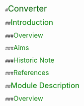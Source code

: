 #<span style="color:darkgreen;font-size: 20pt">Converter</span>

##<span style="color:green;font-size: 18pt">Introduction</span>

###<span style="color:forestgreen;font-size: 16pt">Overview</span>

###<span style="color:forestgreen;font-size: 16pt">Aims</span>

###<span style="color:forestgreen;font-size: 16pt">Historic Note</span>
  
###<span style="color:forestgreen;font-size: 16pt">References</span>  
  
##<span style="color:green;font-size: 18pt">Module Description</span>

###<span style="color:forestgreen;font-size: 16pt">Overview</span>
